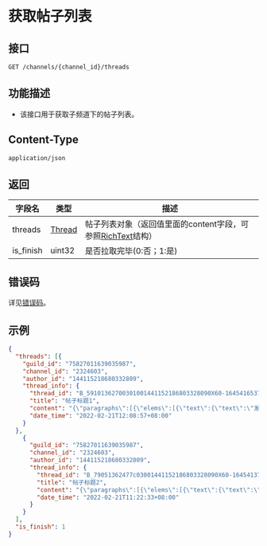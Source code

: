 # 获取帖子列表

## 接口

`GET /channels/{channel_id}/threads`

## 功能描述

- 该接口用于获取子频道下的帖子列表。

<PrivateDomain/>

## Content-Type

`application/json`

## 返回

| 字段名             | 类型   | 描述                                                                                   |
| ------------------ | ------ | -------------------------------------------------------------------------------------- |
| threads   | [Thread](model.md#Thread) | 帖子列表对象（返回值里面的content字段，可参照[RichText](model.md#RichText)结构） |
| is_finish | uint32 | 是否拉取完毕(0:否；1:是) |

## 错误码

详见[错误码](../../../../openapi/error/error.md)。

## 示例
```json
{
  "threads": [{
    "guild_id": "75827011639035987",
    "channel_id": "2324603",
    "author_id": "144115218680332809",
    "thread_info": {
      "thread_id": "B_59101362700301001441152186803328090X60-1645416537",
      "title": "帖子标题1",
      "content": "{\"paragraphs\":[{\"elems\":[{\"text\":{\"text\":\"发送消息 | QQ机器人文档\"},\"type\":1}],\"props\":{}},{\"elems\":[{\"text\":{\"text\":\"• 主动消息：发送消息时，未填充msg_id 字段的消息。\"},\"type\":1}],\"props\":{}}]}",
      "date_time": "2022-02-21T12:08:57+08:00"
    }
  },
    {
      "guild_id": "75827011639035987",
      "channel_id": "2324603",
      "author_id": "144115218680332809",
      "thread_info": {
        "thread_id": "B_79051362477c03001441152186803328090X60-1645413753",
        "title": "帖子标题2",
        "content": "{\"paragraphs\":[{\"elems\":[{\"text\":{\"text\":\"发送消息 | QQ机器人文档\"},\"type\":1}],\"props\":{}},{\"elems\":[{\"text\":{\"text\":\"• 主动消息：发送消息时，未填充msg_id 字段的消息。\"},\"type\":1}],\"props\":{}}]}",
        "date_time": "2022-02-21T11:22:33+08:00"
      }
    }
  ],
  "is_finish": 1
}
```
